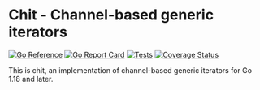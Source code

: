 # Chit - Channel-based generic iterators

[![Go Reference](https://pkg.go.dev/badge/github.com/bobg/chit.svg)](https://pkg.go.dev/github.com/bobg/chit)
[![Go Report Card](https://goreportcard.com/badge/github.com/bobg/chit)](https://goreportcard.com/report/github.com/bobg/chit)
[![Tests](https://github.com/bobg/chit/actions/workflows/go.yml/badge.svg)](https://github.com/bobg/chit/actions/workflows/go.yml)
[![Coverage Status](https://coveralls.io/repos/github/bobg/chit/badge.svg?branch=master)](https://coveralls.io/github/bobg/chit?branch=master)

This is chit,
an implementation of channel-based generic iterators for Go 1.18 and later.
